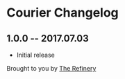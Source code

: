 # Courier Changelog

## 1.0.0 -- 2017.07.03

* Initial release

Brought to you by [The Refinery](http://therefinery.co.nz)
